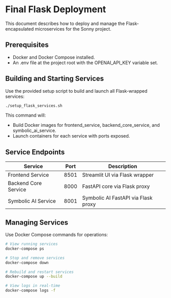 # Final Flask Deployment

This document describes how to deploy and manage the Flask-encapsulated microservices for the Sonny project.

## Prerequisites

- Docker and Docker Compose installed.
- An .env file at the project root with the OPENAI_API_KEY variable set.

## Building and Starting Services

Use the provided setup script to build and launch all Flask-wrapped services:

```bash
./setup_flask_services.sh
```

This command will:
- Build Docker images for frontend_service, backend_core_service, and symbolic_ai_service.
- Launch containers for each service with ports exposed.

## Service Endpoints

| Service               | Port  | Description                                  |
|-----------------------|-------|----------------------------------------------|
| Frontend Service      | 8501  | Streamlit UI via Flask wrapper               |
| Backend Core Service  | 8000  | FastAPI core via Flask proxy                 |
| Symbolic AI Service   | 8001  | Symbolic AI FastAPI via Flask proxy          |

## Managing Services

Use Docker Compose commands for operations:

```bash
# View running services
docker-compose ps

# Stop and remove services
docker-compose down

# Rebuild and restart services
docker-compose up --build

# View logs in real-time
docker-compose logs -f
```